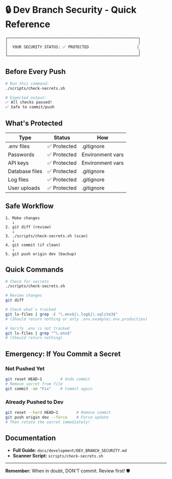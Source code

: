 # 🔒 Dev Branch Security - Quick Reference

```
┌─────────────────────────────────────────────────────────┐
│                                                         │
│  YOUR SECURITY STATUS: ✅ PROTECTED                     │
│                                                         │
└─────────────────────────────────────────────────────────┘
```

## Before Every Push

```bash
# Run this command:
./scripts/check-secrets.sh

# Expected output:
✅ All checks passed!
✅ Safe to commit/push
```

## What's Protected

| Type | Status | How |
|------|--------|-----|
| .env files | ✅ Protected | .gitignore |
| Passwords | ✅ Protected | Environment vars |
| API keys | ✅ Protected | Environment vars |
| Database files | ✅ Protected | .gitignore |
| Log files | ✅ Protected | .gitignore |
| User uploads | ✅ Protected | .gitignore |

## Safe Workflow

```
1. Make changes
   ↓
2. git diff (review)
   ↓
3. ./scripts/check-secrets.sh (scan)
   ↓
4. git commit (if clean)
   ↓
5. git push origin dev (backup)
```

## Quick Commands

```bash
# Check for secrets
./scripts/check-secrets.sh

# Review changes
git diff

# Check what's tracked
git ls-files | grep -E "\.env$|\.log$|\.sqlite3$"
# (Should return nothing or only .env.example/.env.production)

# Verify .env is not tracked
git ls-files | grep "^\.env$"
# (Should return nothing)
```

## Emergency: If You Commit a Secret

### Not Pushed Yet
```bash
git reset HEAD~1        # Undo commit
# Remove secret from file
git commit -am "Fix"    # Commit again
```

### Already Pushed to Dev
```bash
git reset --hard HEAD~1        # Remove commit
git push origin dev --force    # Force update
# Then rotate the secret immediately!
```

## Documentation

- **Full Guide:** `docs/development/DEV_BRANCH_SECURITY.md`
- **Scanner Script:** `scripts/check-secrets.sh`

---

**Remember:** When in doubt, DON'T commit. Review first! 🛡️
